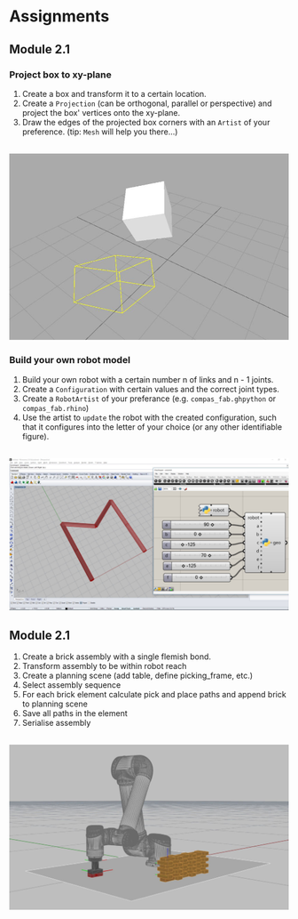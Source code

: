 # Assignments

## Module 2.1

### Project box to xy-plane

1. Create a box and transform it to a certain location.
1. Create a `Projection` (can be orthogonal, parallel or perspective) and project the box' vertices onto the xy-plane.
1. Draw the edges of the projected box corners with an `Artist` of your preference. (tip: `Mesh` will help you there...)

<div align="center"><br><img src="../images/assignment1_1.jpg" width="600" /></div>

### Build your own robot model

1. Build your own robot with a certain number n of links and n - 1 joints. 
1. Create a `Configuration` with certain values and the correct joint types.
1. Create a `RobotArtist` of your preferance (e.g. `compas_fab.ghpython` or `compas_fab.rhino`)
1. Use the artist to `update` the robot with the created configuration, such that it configures into the letter of your choice (or any other identifiable figure).

<div align="center"><br><img src="../images/assignment1_2.jpg" width="600" /></div>


## Module 2.1

1. Create a brick assembly with a single flemish bond.
1. Transform assembly to be within robot reach
1. Create a planning scene (add table, define picking_frame, etc.)
1. Select assembly sequence
1. For each brick element calculate pick and place paths and append brick to planning scene
1. Save all paths in the element
1. Serialise assembly

<div align="center"><br><img src="../images/assignment2_1.jpg" width="600" /></div>